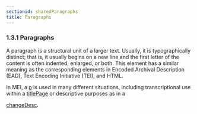 ```yaml
---
sectionid: sharedParagraphs
title: Paragraphs
---
```



<h3 id="sharedParagraphs">
   <span class="headingNumber">1.3.1</span>
   <span class="head">Paragraphs</span>
</h3>
A paragraph is a structural unit of a larger text. Usually, it is typographically
distinct;
that is, it usually begins on a new line and the first letter of the content is often
indented, enlarged, or both. This element has a similar meaning as the corresponding
elements in Encoded Archival Description (EAD), Text Encoding Initiative (TEI), and
HTML.



<span class="specList">
   
   <span class="specDesc"></span>
   
</span>


In MEI, a 
<a class="link_odd_elementSpec" href="/v3/elements/p">p</a> is used in many different situations, including
transcriptional use within a 
<a class="link_odd_elementSpec" href="/v3/elements/titlePage">titlePage</a> or descriptive purposes as in a

<a class="link_odd_elementSpec" href="/v3/elements/changeDesc">changeDesc</a>.

